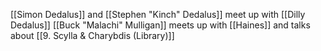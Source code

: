 [[Simon Dedalus]] and [[Stephen "Kinch" Dedalus]] meet up with [[Dilly Dedalus]]
[[Buck "Malachi" Mulligan]] meets up with [[Haines]] and talks about [[9. Scylla & Charybdis (Library)]]